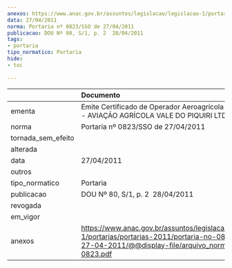 ```yaml
---
anexos: https://www.anac.gov.br/assuntos/legislacao/legislacao-1/portarias/portarias-2011/portaria-no-0823-sso-de-27-04-2011/@@display-file/arquivo_norma/PA2011-0823.pdf
data: 27/04/2011
norma: Portaria nº 0823/SSO de 27/04/2011
publicacao: DOU Nº 80, S/1, p. 2  28/04/2011
tags:
- portaria
tipo_normatico: Portaria
hide: 
- toc 
 
---
```


|                    | Documento                                                                                                                                                         |
|:-------------------|:------------------------------------------------------------------------------------------------------------------------------------------------------------------|
| ementa             | Emite Certificado de Operador Aeroagrícola - AEROVALE - AVIAÇÃO AGRÍCOLA VALE DO PIQUIRI LTDA.                                                                    |
| norma              | Portaria nº 0823/SSO de 27/04/2011                                                                                                                                |
| tornada_sem_efeito |                                                                                                                                                                   |
| alterada           |                                                                                                                                                                   |
| data               | 27/04/2011                                                                                                                                                        |
| outros             |                                                                                                                                                                   |
| tipo_normatico     | Portaria                                                                                                                                                          |
| publicacao         | DOU Nº 80, S/1, p. 2  28/04/2011                                                                                                                                  |
| revogada           |                                                                                                                                                                   |
| em_vigor           |                                                                                                                                                                   |
| anexos             | https://www.anac.gov.br/assuntos/legislacao/legislacao-1/portarias/portarias-2011/portaria-no-0823-sso-de-27-04-2011/@@display-file/arquivo_norma/PA2011-0823.pdf |